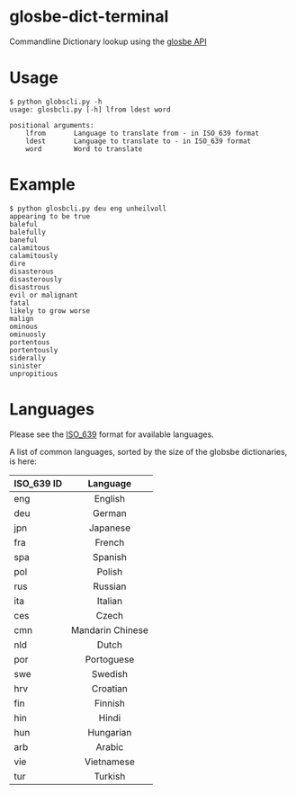 # glosbe-dict-terminal
Commandline Dictionary lookup using the [glosbe API](https://glosbe.com/a-api)

# Usage
```
$ python globscli.py -h
usage: glosbcli.py [-h] lfrom ldest word

positional arguments:
	lfrom       Language to translate from - in ISO_639 format
	ldest       Language to translate to - in ISO_639 format
	word        Word to translate
```

# Example
```
$ python glosbcli.py deu eng unheilvoll
appearing to be true
baleful
balefully
baneful
calamitous
calamitously
dire
disasterous
disasterously
disastrous
evil or malignant
fatal
likely to grow worse
malign
ominous
ominuosly
portentous
portentously
siderally
sinister
unpropitious
```

# Languages
Please see the [ISO\_639](http://en.wikipedia.org/wiki/ISO_639:d) format for available languages.

A list of common languages, sorted by the size of the globsbe dictionaries, is here:

| ISO\_639 ID   | Language |
|----------|:---------:|
| eng | English |
| deu | German |
| jpn | Japanese |
| fra | French |
| spa | Spanish |
| pol | Polish |
| rus | Russian |
| ita | Italian |
| ces | Czech |
| cmn | Mandarin Chinese |
| nld | Dutch |
| por | Portoguese |
| swe | Swedish |
| hrv | Croatian |
| fin | Finnish |
| hin | Hindi |
| hun | Hungarian |
| arb | Arabic |
| vie | Vietnamese |
| tur | Turkish |
